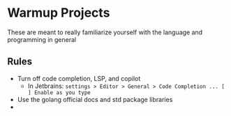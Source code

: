 # Warmup Projects

These are meant to really familiarize yourself with the language and programming in general


## Rules

- Turn off code completion, LSP, and copilot
  - In Jetbrains: `settings > Editor > General > Code Completion ... [ ] Enable as you type`
- Use the golang official docs and std package libraries
- 